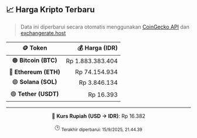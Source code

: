 

<!-- HARGA_KRIPTO -->
## 📈 Harga Kripto Terbaru

> Data ini diperbarui secara otomatis menggunakan [CoinGecko API](https://www.coingecko.com/) dan [exchangerate.host](https://exchangerate.host/)

<div align="center">

| 🪙 Token | 💰 Harga (IDR) |
|:------:|---------------:|
| 🟠 **Bitcoin (BTC)**   | Rp 1.883.383.404 |
| 🔵 **Ethereum (ETH)**  | Rp 74.154.934 |
| 🟣 **Solana (SOL)**    | Rp 3.846.134 |
| 🟢 **Tether (USDT)**   | Rp 16.393 |

---

💱 **Kurs Rupiah (USD → IDR)**: Rp 16.382

🕒 <sub>Terakhir diperbarui: 15/9/2025, 21.44.39</sub>

</div>
<!-- /HARGA_KRIPTO -->